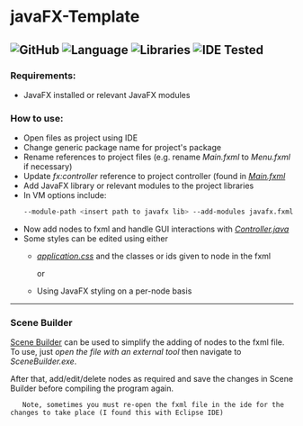 # javaFX-Template
![GitHub](https://img.shields.io/github/license/jdbjdb2/javaFX-Template)
![Language](https://img.shields.io/badge/Language-Java-red)
![Libraries](https://img.shields.io/badge/Libraries-JavaFX-blue)
![IDE Tested](https://img.shields.io/badge/IDE's%20tested-Eclipse%2FIntelliJ%20IDEA%20Community%2FNetBeans%2FCompiled%20in%20terminal-blueviolet)
---
### Requirements:
  - JavaFX installed or relevant JavaFX modules
  
### How to use:
  - Open files as project using IDE
  - Change generic package name for project's package
  - Rename references to project files (e.g. rename *Main.fxml* to *Menu.fxml* if necessary)
  - Update *fx:controller* reference to project controller (found in [*Main.fxml*](Main.fxml)
  - Add JavaFX library or relevant modules to the project libraries
  - In VM options include:
      ```bash
      --module-path <insert path to javafx lib> --add-modules javafx.fxml,javafx.controls
       ```
  - Now add nodes to fxml and handle GUI interactions with [*Controller.java*](Controller.java)
  - Some styles can be edited using either
      + [*application.css*](application.css) and the classes or ids given to node in the fxml 
      
        or
      
      + Using JavaFX styling on a per-node basis
---      
### Scene Builder
[Scene Builder](https://github.com/gluonhq/scenebuilder) can be used to simplify the adding of nodes to the fxml file.
To use, just *open the file with an external tool* then navigate to *SceneBuilder.exe*. 

After that, add/edit/delete nodes as required and save the changes in Scene Builder before compiling the program again.

       Note, sometimes you must re-open the fxml file in the ide for the changes to take place (I found this with Eclipse IDE)
